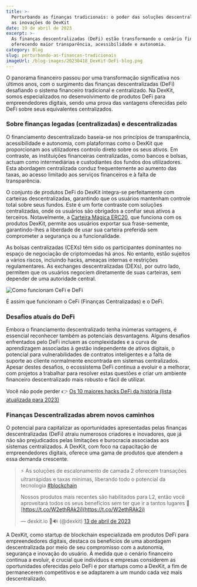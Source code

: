 ```yaml
---
title: >-
  Perturbando as finanças tradicionais: o poder das soluções descentralizadas e
  as inovações do DexKit
date: 19 de abril de 2023
excerpt: >-
  As finanças descentralizadas (DeFi) estão transformando o cenário financeiro,
  oferecendo maior transparência, acessibilidade e autonomia.
category: Blog
slug: perturbando-as-financas-tradicionais
imageUrl: /blog-images/20230418_DexKit-DeFi-blog.png
---
```

O panorama financeiro passou por uma transformação significativa nos últimos anos, com o surgimento das finanças descentralizadas (DeFi) desafiando o sistema financeiro tradicional e centralizado. Na DexKit, somos especializados no desenvolvimento de produtos DeFi para empreendedores digitais, sendo uma prova das vantagens oferecidas pelo DeFi sobre seus equivalentes centralizados.

### Sobre finanças legadas (centralizadas) e descentralizadas

O financiamento descentralizado baseia-se nos princípios de transparência, acessibilidade e autonomia, com plataformas como o DexKit que proporcionam aos utilizadores controlo direto sobre os seus ativos. Em contraste, as instituições financeiras centralizadas, como bancos e bolsas, actuam como intermediárias e custodiantes dos fundos dos utilizadores. Esta abordagem centralizada conduz frequentemente ao aumento das taxas, ao acesso limitado aos serviços financeiros e à falta de transparência.

O conjunto de produtos DeFi do DexKit integra-se perfeitamente com carteiras descentralizadas, garantindo que os usuários mantenham controle total sobre seus fundos. Este é um forte contraste com soluções centralizadas, onde os usuários são obrigados a confiar seus ativos a terceiros. Notavelmente, a [Carteira Mágica ERC20](https://magic.link/), que funciona com os produtos DexKit, permite aos usuários exportar sua frase-semente, garantindo-lhes a liberdade de usar sua carteira preferida sem comprometer a segurança ou a funcionalidade.

As bolsas centralizadas (CEXs) têm sido os participantes dominantes no espaço de negociação de criptomoedas há anos. No entanto, estão sujeitos a vários riscos, incluindo hacks, ameaças internas e restrições regulamentares. As exchanges descentralizadas (DEXs), por outro lado, permitem que os usuários negociem diretamente de suas carteiras, sem depender de uma autoridade central.

![Como funcionam CeFi e DeFi](/blog-images/HdKAUevkFqeN52Bt.png)

É assim que funcionam o CeFi (Finanças Centralizadas) e o DeFi.

### Desafios atuais do DeFi

Embora o financiamento descentralizado tenha inúmeras vantagens, é essencial reconhecer também as potenciais desvantagens. Alguns desafios enfrentados pelo DeFi incluem as complexidades e a curva de aprendizagem associadas à gestão independente de ativos digitais, o potencial para vulnerabilidades de contratos inteligentes e a falta de suporte ao cliente normalmente encontrada em sistemas centralizados. Apesar destes desafios, o ecossistema DeFi continua a evoluir e a melhorar, com projetos a trabalhar para resolver estas questões e criar um ambiente financeiro descentralizado mais robusto e fácil de utilizar.

Você não pode perder 👉 [Os 10 maiores hacks DeFi da história (lista atualizada para 2023)](https://www.hedgewithcrypto.com/defi-hacks/)

### Finanças Descentralizadas abrem novos caminhos

O potencial para capitalizar as oportunidades apresentadas pelas finanças descentralizadas (DeFi) atraiu numerosos criadores e inovadores, que já não são prejudicados pelas limitações e burocracia associadas aos sistemas centralizados. A DexKit, com foco na capacitação de empreendedores digitais, oferece uma gama de produtos que atendem a essa demanda crescente.

> ⚡ As soluções de escalonamento de camada 2 oferecem transações ultrarrápidas e taxas mínimas, liberando todo o potencial da tecnologia [#blockchain](https://twitter.com/hashtag/blockchain?src=hash&ref_src=twsrc%5Etfw)  
>
> Nossos produtos mais recentes são habilitados para L2, então você aproveitará todos os seus benefícios sem ter que ir a tantos lugares 🥳[https://t.co/W2ethRAk2i](https://t.co/W2ethRAk2i)
>
> — dexkit.io 🦇🔊 (@dexkit) [13 de abril de 2023](https://twitter.com/dexkit/status/1646518542647570440?ref_src=twsrc%5Etfw)

A DexKit, como startup de blockchain especializada em produtos DeFi para empreendedores digitais, destaca os benefícios de uma abordagem descentralizada por meio de seu compromisso com a autonomia, segurança e inovação do usuário. À medida que o cenário financeiro continua a evoluir, é crucial que indivíduos e empresas considerem as oportunidades oferecidas pelo DeFi e por startups como a DexKit, a fim de permanecerem competitivos e se adaptarem a um mundo cada vez mais descentralizado.
